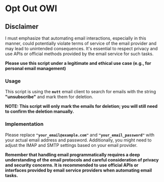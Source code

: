 <h1>Opt Out OWl</h1>
<h2>Disclaimer</h2>
<p>
    I must emphasize that automating email interactions, especially in this manner, could potentially violate terms of service of the email provider and may lead to unintended consequences. It's essential to respect privacy and use APIs or official methods provided by the email service for such tasks.
</p>
<p>
    <b>Please use this script under a legitimate and ethical use case (e.g., for personal email management)</b>
</p>

<h3>Usage</h3>
<p>
    This script is using the <b><code>mutt</code></b> email client to search for emails with the string <b>"unsubscribe"</b> and mark them for deletion.
</p>
<p>
    <b>NOTE: This script will only mark the emails for deletion; you will still need to confirm the deletion manually.</b>
</p>

<h3>Implementation</h3>
<p>
    Please replace <b><code>"your_email@example.com"</code></b> and <b><code>"your_email_password"</code></b> with your actual email address and password. Additionally, you might need to adjust the IMAP and SMTP settings based on your email provider.
</p>

<p>
    <b>
        Remember that handling email programmatically requires a deep understanding of the email protocols and careful consideration of privacy and security concerns. It is recommended to use official APIs or interfaces provided by email service providers when automating email tasks.
    </b>
</p>
